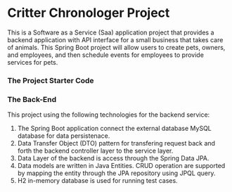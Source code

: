 # Critter Chronologer Project

This is a Software as a Service (Saa) application project that provides a backend application with API interface for a small business that takes care of animals. This Spring Boot project will allow users to create pets, owners, and employees, and then schedule events for employees to provide services for pets.

### The Project Starter Code

### The Back-End

This project using the following technologies for the backend service:
1. The Spring Boot application connect the external database MySQL database for data persistenace.
2. Data Transfer Object (DTO) pattern for transfering request back and forth the backend controller layer to the service layer.
3. Data Layer of the backend is access through the Spring Data JPA.
4. Data models are written in Java Entities. CRUD operation are supported by mapping the entity through the JPA repository using JPQL query.
4. H2 in-memory database is used for running test cases.


